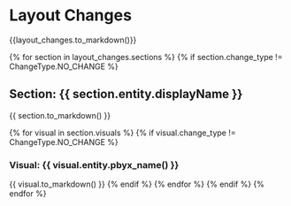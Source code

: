 # Layout Changes

{{layout_changes.to_markdown()}}

{% for section in layout_changes.sections %}
{% if section.change_type != ChangeType.NO_CHANGE %}
## Section: {{ section.entity.displayName }}

{{ section.to_markdown() }}

{% for visual in section.visuals %}
{% if visual.change_type != ChangeType.NO_CHANGE %}
### Visual: {{ visual.entity.pbyx_name() }}

{{ visual.to_markdown() }}
{% endif  %}
{% endfor %}
{% endif %}
{% endfor %}